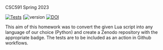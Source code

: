 CSC591 Spring 2023

[![Tests](https://github.com/manoj-ayyappan/engr-csc591-021-spring2023/actions/workflows/tests-workflow.yml/badge.svg)](https://github.com/manoj-ayyappan/engr-csc591-021-spring2023/actions/workflows/tests-workflow.yml)
[![version](https://img.shields.io/github/v/release/manoj-ayyappan/engr-csc591-021-spring2023)
[![DOI](https://zenodo.org/badge/589767774.svg)](https://zenodo.org/badge/latestdoi/589767774)


This aim of this homework was to convert the given Lua script into any language of our choice (Python) and create a Zenodo repository with the appropriate badge. The tests are to be included as an action in Github workflows.
